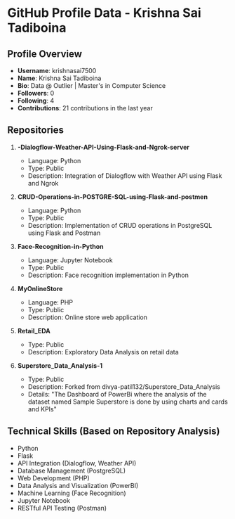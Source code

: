 # GitHub Profile Data - Krishna Sai Tadiboina

## Profile Overview
- **Username**: krishnasai7500
- **Name**: Krishna Sai Tadiboina
- **Bio**: Data @ Outlier | Master's in Computer Science
- **Followers**: 0
- **Following**: 4
- **Contributions**: 21 contributions in the last year

## Repositories
1. **-Dialogflow-Weather-API-Using-Flask-and-Ngrok-server**
   - Language: Python
   - Type: Public
   - Description: Integration of Dialogflow with Weather API using Flask and Ngrok

2. **CRUD-Operations-in-POSTGRE-SQL-using-Flask-and-postmen**
   - Language: Python
   - Type: Public
   - Description: Implementation of CRUD operations in PostgreSQL using Flask and Postman

3. **Face-Recognition-in-Python**
   - Language: Jupyter Notebook
   - Type: Public
   - Description: Face recognition implementation in Python

4. **MyOnlineStore**
   - Language: PHP
   - Type: Public
   - Description: Online store web application

5. **Retail_EDA**
   - Type: Public
   - Description: Exploratory Data Analysis on retail data

6. **Superstore_Data_Analysis-1**
   - Type: Public
   - Description: Forked from divya-patil132/Superstore_Data_Analysis
   - Details: "The Dashboard of PowerBi where the analysis of the dataset named Sample Superstore is done by using charts and cards and KPIs"

## Technical Skills (Based on Repository Analysis)
- Python
- Flask
- API Integration (Dialogflow, Weather API)
- Database Management (PostgreSQL)
- Web Development (PHP)
- Data Analysis and Visualization (PowerBI)
- Machine Learning (Face Recognition)
- Jupyter Notebook
- RESTful API Testing (Postman)
